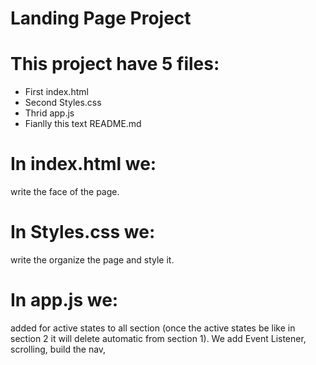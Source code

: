 # Landing Page Project

# This project have 5 files:

- First index.html
- Second Styles.css
- Thrid app.js
- Fianlly this text README.md

# In index.html we:
 write the face of the page.

# In Styles.css we:
write the organize the page and style it.

# In app.js we: 
added for active states to all section (once the active states be like in section 2 it will delete automatic from section 1). We add Event Listener, scrolling, build the nav, 